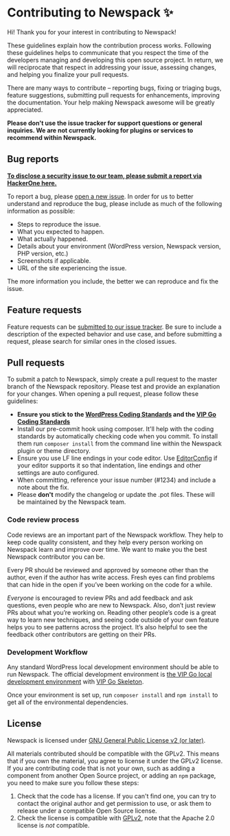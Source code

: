 # Contributing to Newspack ✨

Hi! Thank you for your interest in contributing to Newspack!

These guidelines explain how the contribution process works. Following these guidelines helps to communicate that you respect the time of the developers managing and developing this open source project. In return, we will reciprocate that respect in addressing your issue, assessing changes, and helping you finalize your pull requests.

There are many ways to contribute – reporting bugs, fixing or triaging bugs, feature suggestions, submitting pull requests for enhancements, improving the documentation. Your help making Newspack awesome will be greatly appreciated.

**Please don't use the issue tracker for support questions or general inquiries. We are not currently looking for plugins or services to recommend within Newspack.**

## Bug reports

**[To disclose a security issue to our team, please submit a report via HackerOne here.](https://hackerone.com/automattic)**

To report a bug, please [open a new issue](https://github.com/Automattic/newspack-plugin/issues/new?template=Bug_report.md). In order for us to better understand and reproduce the bug, please include as much of the following information as possible:

- Steps to reproduce the issue.
- What you expected to happen.
- What actually happened.
- Details about your environment (WordPress version, Newspack version, PHP version, etc.)
- Screenshots if applicable.
- URL of the site experiencing the issue.

The more information you include, the better we can reproduce and fix the issue.

## Feature requests

Feature requests can be [submitted to our issue tracker](https://github.com/Automattic/newspack-plugin/issues/new?template=Feature_request.md). Be sure to include a description of the expected behavior and use case, and before submitting a request, please search for similar ones in the closed issues.

## Pull requests

To submit a patch to Newspack, simply create a pull request to the master branch of the Newspack repository. Please test and provide an explanation for your changes. When opening a pull request, please follow these guidelines:

- **Ensure you stick to the [WordPress Coding Standards](https://make.wordpress.org/core/handbook/best-practices/coding-standards/php/) and the [VIP Go Coding Standards](https://vip.wordpress.com/documentation/vip-go/code-review-blockers-warnings-notices/)**
- Install our pre-commit hook using composer. It'll help with the coding standards by automatically checking code when you commit. To install them run `composer install` from the command line within the Newspack plugin or theme directory.
- Ensure you use LF line endings in your code editor. Use [EditorConfig](http://editorconfig.org/) if your editor supports it so that indentation, line endings and other settings are auto configured.
- When committing, reference your issue number (#1234) and include a note about the fix.
- Please **don't** modify the changelog or update the .pot files. These will be maintained by the Newspack team.

### Code review process

Code reviews are an important part of the Newspack workflow. They help to keep code quality consistent, and they help every person working on Newspack learn and improve over time. We want to make you the best Newspack contributor you can be.

Every PR should be reviewed and approved by someone other than the author, even if the author has write access. Fresh eyes can find problems that can hide in the open if you’ve been working on the code for a while.

_Everyone_ is encouraged to review PRs and add feedback and ask questions, even people who are new to Newspack. Also, don’t just review PRs about what you’re working on. Reading other people’s code is a great way to learn new techniques, and seeing code outside of your own feature helps you to see patterns across the project. It’s also helpful to see the feedback other contributors are getting on their PRs.

### Development Workflow

Any standard WordPress local development environment should be able to run Newspack. The official development environment is [the VIP Go local development environment](https://vip.wordpress.com/documentation/vip-go/local-vip-go-development-environment/) with [VIP Go Skeleton](https://github.com/Automattic/vip-go-skeleton).

Once your environment is set up, run `composer install` and `npm install` to get all of the environmental dependencies.

## License

Newspack is licensed under [GNU General Public License v2 (or later)](../LICENSE.md).

All materials contributed should be compatible with the GPLv2. This means that if you own the material, you agree to license it under the GPLv2 license. If you are contributing code that is not your own, such as adding a component from another Open Source project, or adding an `npm` package, you need to make sure you follow these steps:

1. Check that the code has a license. If you can't find one, you can try to contact the original author and get permission to use, or ask them to release under a compatible Open Source license.
2. Check the license is compatible with [GPLv2](http://www.gnu.org/licenses/license-list.en.html#GPLCompatibleLicenses), note that the Apache 2.0 license is _not_ compatible.

